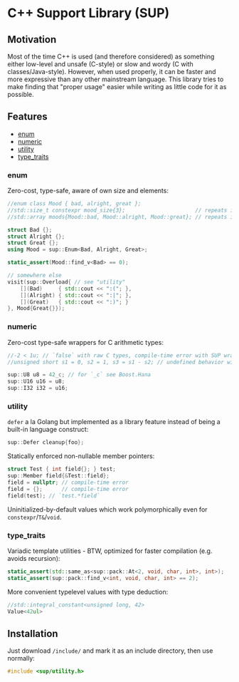 # C++ Support Library (SUP)

## Motivation

Most of the time C++ is used (and therefore considered) as something either low-level and unsafe (C-style) or slow and wordy (C with classes/Java-style). However, when used properly, it can be faster and more expressive than any other mainstream language. This library tries to make finding that "proper usage" easier while writing as little code for it as possible.

## Features
* [enum](#enum)
* [numeric](#numeric)
* [utility](#utility)
* [type_traits](#type_traits)

### enum <a name="enum"></a>
Zero-cost, type-safe, aware of own size and elements:
```c++
//enum class Mood { bad, alright, great };
//std::size_t constexpr mood_size{3};                      // repeats itself
//std::array moods{Mood::bad, Mood::alright, Mood::great}; // repeats itself again

struct Bad {};
struct Alright {};
struct Great {};
using Mood = sup::Enum<Bad, Alright, Great>;

static_assert(Mood::find_v<Bad> == 0);

// somewhere else
visit(sup::Overload{ // see "utility"
	[](Bad)     { std::cout << ":("; },
	[](Alright) { std::cout << ":|"; },
	[](Great)   { std::cout << ":)"; }
}, Mood{Great{}});
```

### numeric <a name="numeric"></a>
Zero-cost type-safe wrappers for C arithmetic types:
```c++
//-2 < 1u; // `false` with raw C types, compile-time error with SUP wrappers
//unsigned short s1 = 0, s2 = 1, s3 = s1 - s2; // undefined behavior with raw C types, compile-time error with SUP wrappers

sup::U8 u8 = 42_c; // for `_c` see Boost.Hana
sup::U16 u16 = u8;
sup::I32 i32 = u16;
```

### utility <a name="utility"></a>
`defer` a la Golang but implemented as a library feature instead of being a built-in language construct:
```c++
sup::Defer cleanup{foo};
```
Statically enforced non-nullable member pointers:
```c++
struct Test { int field{}; } test;
sup::Member field{&Test::field};
field = nullptr; // compile-time error
field = {};      // compile-time error
field(test); // `test.*field`
```
Uninitialized-by-default values which work polymorphically even for `constexpr`/`T&`/`void`.

### type_traits <a name="type_traits"></a>
Variadic template utilities - BTW, optimized for faster compilation (e.g. avoids recursion):
```c++
static_assert(std::same_as<sup::pack::At<2, void, char, int>, int>);
static_assert(sup::pack::find_v<int, void, char, int> == 2);
```
More convenient typelevel values with type deduction:
```c++
//std::integral_constant<unsigned long, 42>
Value<42ul>
```

## Installation <a name="installation"></a>
Just download `/include/` and mark it as an include directory, then use normally:
```c++
#include <sup/utility.h>
```
